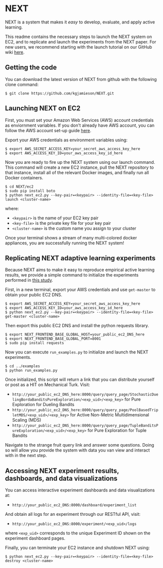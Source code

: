 # NEXT

NEXT is a system that makes it *easy* to develop, evaluate, and apply active learning.

This readme contains the necessary steps to launch the NEXT system on EC2, and to replicate and launch the experiments from the NEXT paper. For new users, we recommend starting with the launch tutorial on our GitHub wiki [here](https://github.com/kgjamieson/NEXT/wiki/NEXT-EC2-Launch-Tutorial).

## Getting the code

You can download the latest version of NEXT from github with the following clone command:

```
$ git clone https://github.com/kgjamieson/NEXT.git
```

## Launching NEXT on EC2

First, you must set your Amazon Web Services (AWS) account credentials as enviornment variables. If you don't already have AWS account, you can follow the AWS account set-up guide [here](http://docs.aws.amazon.com/AWSEC2/latest/UserGuide/get-set-up-for-amazon-ec2.html).

Export your AWS credentials as environment variables using:
```
$ export AWS_SECRET_ACCESS_KEY=your_secret_aws_access_key_here
$ export AWS_ACCESS_KEY_ID=your_aws_access_key_id_here
```

Now you are ready to fire up the NEXT system using our launch command. This command will create a new EC2 instance, pull the NEXT repository to that instance, install all of the relevant Docker images, and finally run all Docker containers.

```
$ cd NEXT/ec2
$ sudo pip install boto
$ python next_ec2.py --key-pair=<keypair> --identity-file=<key-file> launch <cluster-name>
```

where:
- `<keypair>` is the name of your EC2 key pair
- `<key-file>` is the private key file for your key pair
- `<cluster-name>` is the custom name you assign to your cluster

Once your terminal shows a stream of many multi-colored docker appliances, you are successfully running the NEXT system!

## Replicating NEXT adaptive learning experiments

Because NEXT aims to make it easy to reproduce empirical active learning results, we provide a simple command to initialize the experiments performed in [this  study](). 

First, in a new terminal, export your AWS credentials and use `get-master` to obtain your public EC2 DNS.
```
$ export AWS_SECRET_ACCESS_KEY=your_secret_aws_access_key_here
$ export AWS_ACCESS_KEY_ID=your_aws_access_key_id_here
$ python next_ec2.py --key-pair=<keypair> --identity-file=<key-file> get-master <cluster-name>
```

Then export this public EC2 DNS and install the python requests library.
```
$ export NEXT_FRONTEND_BASE_GLOBAL_HOST=your_public_ec2_DNS_here
$ export NEXT_FRONTEND_BASE_GLOBAL_PORT=8001
$ sudo pip install requests
```

Now you can execute `run_examples.py` to initialize and launch the NEXT experiments.
```
$ cd ../examples
$ python run_examples.py
```
Once initialized, this script will return a link that you can distribute yourself or post as a HIT on Mechanical Turk. Visit:

- `http://your_public_ec2_DNS_here:8000/query/query_page/StochasticDuelingBordaBanditsPureExploration/<exp_uid>/<exp_key>` for Pure Exploration for Dueling Bandits
- `http://your_public_ec2_DNS_here:8000/query/query_page/PoolBasedTripletMDS/<exp_uid>/<exp_key>` for Active Non-Metric Multidimensional Scaling (MDS)
- `http://your_public_ec2_DNS_here:8000/query/query_page/TupleBanditsPureExploration/<exp_uid>/<exp_key>` for Pure Exploration for Tuple Bandits

Navigate to the strange fruit query link and answer some questions. Doing so will allow you provide the system with data you van view and interact with in the next step.

## Accessing NEXT experiment results, dashboards, and data visualizations

You can access interactive experiment dashboards and data visualizations at:
- `http://your_public_ec2_DNS:8000/dashboard/experiment_list`

And obtain all logs for an experiment through our RESTful API, visit:
- `http://your_public_ec2_DNS:8000/experiment/<exp_uid>/logs`

where `<exp_uid>` corresponds to the unique Experiment ID shown on the experiment dashboard pages.

Finally, you can terminate your EC2 instance and shutdown NEXT using:
```
$ python next_ec2.py --key-pair=<keypair> --identity-file=<key-file> destroy <cluster-name>
```
